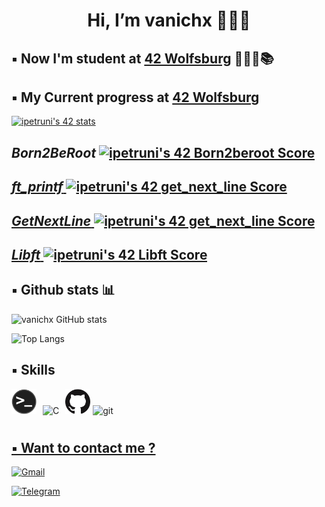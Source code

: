 <h1 align="center"> Hi, I’m vanichx 🙋🏻‍♂️ </h1>

## ▪️ Now I'm student at [42 Wolfsburg](https://42wolfsburg.de) 👨🏻‍💻📚 

## ▪️ My Current progress at [42 Wolfsburg](https://42wolfsburg.de)
[![ipetruni's 42 stats](https://badge42.vercel.app/api/v2/clj2opons005908kudaf7keqs/stats?cursusId=21&coalitionId=355)](https://github.com/JaeSeoKim/badge42)

## <a  target="ft_printf">*Born2BeRoot*    </a></a>[![ipetruni's 42 Born2beroot Score](https://badge42.vercel.app/api/v2/clj2opons005908kudaf7keqs/project/3116303)](https://github.com/JaeSeoKim/badge42)
## <a href='https://github.com/vanichx/ft_printf' target="ft_printf">*ft_printf*    </a></a>[![ipetruni's 42 get_next_line Score](https://badge42.vercel.app/api/v2/clj2opons005908kudaf7keqs/project/3105814)](https://github.com/JaeSeoKim/badge42)
## <a href='https://github.com/vanichx/GetNextLine' target="GetNextLine">*GetNextLine*    </a></a>[![ipetruni's 42 get_next_line Score](https://badge42.vercel.app/api/v2/clj2opons005908kudaf7keqs/project/3105814)](https://github.com/JaeSeoKim/badge42)
## <a href='https://github.com/vanichx/Libft' target="Libft">*Libft*    </a></a>[![ipetruni's 42 Libft Score](https://badge42.vercel.app/api/v2/clj2opons005908kudaf7keqs/project/3092959)](https://github.com/JaeSeoKim/badge42)

## ▪️ Github stats 📊

![vanichx GitHub stats](https://github-readme-stats.vercel.app/api?username=vanichx&show_icons=true&theme=github_dark)

![Top Langs](https://github-readme-stats.vercel.app/api/top-langs/?username=vanichx&layout=compact&theme=github_dark)

## ▪️ Skills
<img src="https://raw.githubusercontent.com/github/explore/80688e429a7d4ef2fca1e82350fe8e3517d3494d/topics/terminal/terminal.png" alt="git" width="40" height="40"/><img style="margin: 10px" src="https://profilinator.rishav.dev/skills-assets/c-original.svg" alt="C" height="40" /><img src="https://raw.githubusercontent.com/github/explore/78df643247d429f6cc873026c0622819ad797942/topics/github/github.png" alt="<GitHub" width="40" height="40"/> <img src="https://www.vectorlogo.zone/logos/git-scm/git-scm-icon.svg" alt="git" width="40" height="40"/> <a href="https://www.photoshop.com/en" target="_blank" rel="noreferrer">

## ▪️ Want to contact me ? 

<a href='mailto:vanyapetrunin88@gmail.com' target="_blank"><img alt='Gmail' src='https://img.shields.io/badge/Gmail-D14836?style=for-the-badge&logo=gmail&logoColor=white'/></a>
</a>

<a href='https://t.me/vanichx' target="_blank"><img alt='Telegram' src='https://img.shields.io/badge/Telegram-2CA5E0?style=for-the-badge&logo=telegram&logoColor=white'/></a>
</a>
